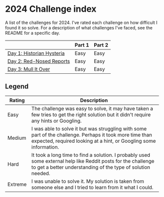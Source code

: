 # 2024 Challenge index

A list of the challenges for 2024. I've rated each challenge on how difficult I found it so solve. For a description of what challenges I've faced, see the README for a specific day.

|                                     | Part 1 | Part 2 |
| ----------------------------------- | ------ | ------ |
| [Day 1: Historian Hysteria](./01/)  | Easy   | Easy   |
| [Day 2: Red-Nosed Reports](./02/)   | Easy   | Easy   |
| [Day 3: Mull It Over](./03/)        | Easy   | Easy   |

## Legend

| Rating  | Description
| ------- | ------------
| Easy    | The challenge was easy to solve, it may have taken a few tries to get the right solution but it didn't require any hints or Googling.
| Medium  | I was able to solve it but was struggling with some part of the challenge. Perhaps it took more time than expected, required looking at a hint, or Googling some information.
| Hard    | It took a long time to find a solution. I probably used some external help like Reddit posts for the challenge to get a better understanding of the type of solution needed.
| Extreme | I was unable to solve it. My solution is taken from someone else and I tried to learn from it what I could.